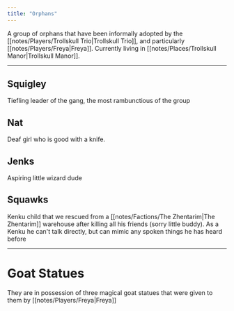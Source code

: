 ```yaml
---
title: "Orphans"
---
```

A group of orphans that have been informally adopted by the [[notes/Players/Trollskull Trio|Trollskull Trio]], and particularly [[notes/Players/Freya|Freya]]. Currently living in [[notes/Places/Trollskull Manor|Trollskull Manor]].

---
## Squigley
Tiefling leader of the gang, the most rambunctious of the group
## Nat
Deaf girl who is good with a knife.
## Jenks
Aspiring little wizard dude
## Squawks
Kenku child that we rescued from a [[notes/Factions/The Zhentarim|The Zhentarim]] warehouse after killing all his friends (sorry little buddy). As a Kenku he can't talk directly, but can mimic any spoken things he has heard before

---
# Goat Statues
They are in possession of three magical goat statues that were given to them by [[notes/Players/Freya|Freya]]